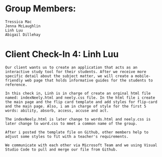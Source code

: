 # Group Members:
    Tressica Mac 
    Jenna McLaughlin
    Linh Luu
    Abigail Dillehay

# Client Check-In 4: Linh Luu
    Our client wants us to create an application that acts as an interactive study tool for their students. After we receive more specific detail about the subject matter, we will create a mobile-friendly web page that holds informative guides for the students to reference. 

    In this check in, Linh is in charge of create an orginal html file named: indexNeely.html and neely.css file. In the html file i create the main page and the flip card template and add styles for flip-card and the main page. Also, i am in charge of style for the first 5 words: ability, absorb, access, accuse and act. 

    The indexNeely.html is later change to words.html and neely.css is later change to word.css to mmet a common name of the group.

    After i posted the template file on Github, other members help to adjust some styles to fit with a teacher's requirements.

    We communicate with each other via Microsoft Team and we using Visual Studio Code to pull and merge our file from Github.

